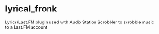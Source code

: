 # lyrical_fronk
Lyrics/Last.FM plugin used with Audio Station Scrobbler to scrobble music to a Last.FM account
